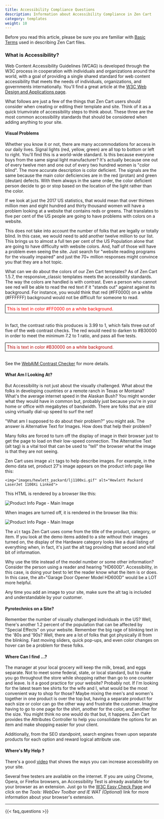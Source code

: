 ```yaml
---
title: Accessibility Compliance Questions 
description: Information about Accessibility Compliance in Zen Cart
category: templates
weight: 10
---
```


Before you read this article, please be sure you are familiar with [Basic Terms](/user/first_steps/basic_terms/) used in describing Zen Cart files. 

### What is Accessibility? 

Web Content Accessibility Guidelines (WCAG) is developed through the W3C process in cooperation with individuals and organizations around the world, with a goal of providing a single shared standard for web content accessibility that meets the needs of individuals, organizations, and governments internationally.  You'll find a great article at the [W3C Web Design and Applications page](https://www.w3.org/standards/webdesign/accessibility).

What follows are just a few of the things that Zen Cart users should consider when creating or editing their template and site.  Think of it as a quick triumvirate of accessibility steps to think about.  These three are the most common accessibility standards that should be considered when adding anything to your site.

#### Visual Problems

Whether you know it or not, there are many accommodations for access in our daily lives.  Signal lights (red, yellow, green) are all top to bottom or left to right.  You'll find this is a world-wide standard.  Is this because everyone buys from the same signal light manufacturer?  It's actually because one out of every twelve men and one out of every two hundred women is "color blind".  The more accurate description is color deficient.  The signals are the same because the main color deficiencies are in the red (protan) and green (deutan) defects.  With them always in the same order, the color deficient person decide to go or stop based on the location of the light rather than the color.

If we look at just the 2017 US statistics, that would mean that over thirteen million men and eight hundred and thirty thousand women will have a problem looking at a website that contains reds or greens.  That translates to five per cent of the US people are going to have problems with colors on a website.

This does not take into account the number of folks that are legally or totally blind.  In this case, we would need to add another twelve million to our list.  This brings us to almost a full ten per cent of the US Population alone that are going to have difficulty with website colors.  And, half of those will have a problem even seeing the site.  Just search for "website reading programs for the visually impaired" and just the 70+ million responses might convince you that they are a hot topic.

What can we do about the colors of our Zen Cart templates?  As of Zen Cart 1.5.7, the responsive_classic templates meets the accessibility standards.  The way the colors are handled is with contrast.  Even a person who cannot see red will be able to read the red text if it "stands out" against against its background.  For instance, you would think that red (#FF0000) on a white (#FFFFFF) background would not be difficult for someone to read.  

<div border="1" style="background:#FFFFFF; border: 1px solid black; padding: 5px;">
<font color="#FF0000">This is text in color #FF0000 on a white background.</font>
</div>
<br>

In fact, the contrast ratio this produces is 3.99 to 1, which fails three out of five of the web contrast checks.  The red would need to darken to #B30000 in order to meet the minimum 7.2 to 1 ratio, and pass all five tests.  

<div border="1" style="background:#FFFFFF; border: 1px solid black; padding: 5px;">
<font color="#B30000">This is text in color #B30000 on a white background.</font>
</div>
<br>


See the [WebAIM Contrast Checker](https://webaim.org/resources/contrastchecker/) for more details.

#### What Am I Looking At?

But Accessibility is not just about the visually challenged.  What about the folks in developing countries or a remote ranch in Texas or Montana?  What's the average internet speed in the Alaskan Bush?  You might wonder what they would have in common but, probably just because you're in your home or office with megabytes of bandwidth.  There are folks that are still using virtually dial-up speed to surf the net!

"What am I supposed to do about their problem?" you might ask.  The answer is Alternative Text for Images.  How does that help their problem?

Many folks are forced to turn off the display of image in their browser just to get the page to load on their low-speed connection.  The Alternative Text (alt tag) is a vital tool that can be used to "tell" the browser what the image is that they are not seeing.

Zen Cart uses image `alt` tags to help describe images.  For example, in the demo data set, product 27's image appears on the product info page like this: 

```
<img="images/hewlett_packard/lj1100xi.gif" alt="Hewlett Packard LaserJet 1100Xi Linked">
```

This HTML is rendered by a browser like this: 

<img src="/images/product_info_image.png" alt="Product Info Page - Main Image" />

When images are turned off, it is rendered in the browser like this:  

<img src="/images/product_info_no_image.png" alt="Product Info Page - Main Image" />


The `alt` tags Zen Cart uses come from the title of the product, category, or item.  If you look at the demo items added to a site  without their images turned on, the display of the Hardware category looks like a dual listing of everything when, in fact, it's just the alt tag providing that second and vital bit of information.

Why use the title instead of the model number or some other information?  Consider the person using a reader and hearing "HD600D".  Accessibility, in this case, is doing your best to let the reader know what the item is or does.  In this case, the alt="Garage Door Opener Model HD600D" would be a LOT more helpful.

Any time you add an image to your site, make sure the alt tag is included and understandable by your customer.

#### Pyrotechnics on a Site?

Remember the number of visually challenged individuals in the US?  Well, there's another 1.2 percent of the population that can be affected by "Special Effects" on your website.  Remember the big rage of blinking text in the \'80s and \'90s?  Well, there are a lot of folks that got physically ill from the blinking.  Fast moving sliders, quick pop-ups, and even color changes on hover can be a problem for these folks.

#### Where Can I find ...?

The manager at your local grocery will keep the milk, bread, and eggs separate.  Not to meet some federal, state, or local standard, but to make you go throughout the store while shopping rather than go to one counter and leave.  Is it a good practice for your website?  Probably not.  If I'm looking for the latest team tee shirts for the wife and I, what would be the most convenient way to shop for those?  Maybe mixing the men's and women's together in one product is over the top but, having a separate product for each size or color can go the other way and frustrate the customer.  Imagine having to go to one page for the shirt, another for the color, and another for the size.  You might think no one would do that but, it happens.  Zen Cart provides the Attributes Controller to help you consolidate the options for an item and make shopping easier for your client.

Additionally, from the SEO standpoint, search engines frown upon separate products for each option and reward logical attribute use.

#### Where's My Help ?

There's a good [video](https://www.youtube.com/watch?v=3f31oufqFSM) that shows the ways you can increase accessibility on your site.

Several free testers are available on the internet.  If you are using Chrome, Opera, or Firefox browsers, an Accessibility Test is already available for your browser as an extension.  Just go to the [W3C Easy Check Page](https://www.w3.org/WAI/test-evaluate/preliminary/) and click on the *Tools: WebDev Toolbar and IE WAT (Optional)* link for more information about your browser's extension.

---
<!-- please keep this at the end --> 
{{< faq_questions >}}
